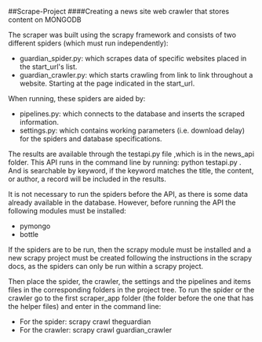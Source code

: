 ##Scrape-Project
####Creating a news site web crawler that stores content on MONGODB

The scraper was built using the scrapy framework and consists of two different spiders (which must run independently):

- guardian_spider.py: which scrapes data of specific websites placed in the start_url's list.
- guardian_crawler.py: which starts crawling from link to link throughout a website. Starting at the page indicated in the start_url.

When running, these spiders are aided by:

- pipelines.py: which connects to the database and inserts the scraped information.
- settings.py: which contains working parameters (i.e. download delay) for the spiders and database specifications.


The results are available through the testapi.py file ,which is in the news_api folder. This API runs in the command line
by running: python testapi.py . And is searchable by keyword, if the keyword matches the title, the content, or author, a record will be included in the results.

It is not necessary to run the spiders before the API, as there is some data already available in the database.
However, before running the API the following modules must be installed:

- pymongo
- bottle

If the spiders are to be run, then the scrapy module must be installed and a new scrapy project must be created following the instructions in the scrapy docs, as the spiders can only be run within a scrapy project.

Then place the spider, the crawler, the settings and the pipelines and items files in the corresponding folders in the project tree. 
To run the spider or the crawler go to the first scraper_app folder (the folder before the one that has the helper files) and enter in the command line:

- For the spider: scrapy crawl theguardian
- For the crawler: scrapy crawl guardian_crawler
 
 
 

 
